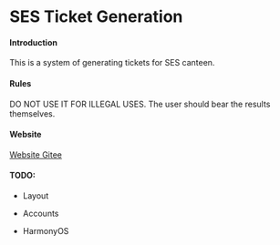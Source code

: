 # SES Ticket Generation

#### Introduction

This is a system of generating tickets for SES canteen.

#### Rules

DO NOT USE IT FOR ILLEGAL USES. The user should bear the results themselves.

#### Website

[Website Gitee](https://ses-1987.gitee.io/sesticketgen/)

#### TODO:

- Layout

- Accounts

- HarmonyOS